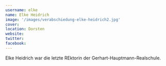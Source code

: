 ```yaml
---
username: elke
name: Elke Heidrich
image: '/images/verabschiedung-elke-heidrich2.jpg'
cover:
location: Dorsten
website: 
twitter: 
facebook: 
---
```

Elke Heidrich war die letzte REktorin der Gerhart-Hauptmann-Realschule.